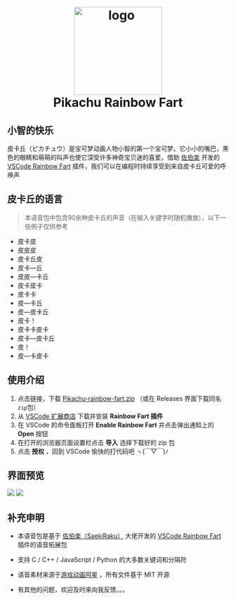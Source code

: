 <h1 align="center">
  <br>
    <img src="https://cdn.jsdelivr.net/gh/Bezhuang/Pikachu-rainbow-fart/pikachu.jpg" alt="logo" width="200">
  <br>
  Pikachu Rainbow Fart
  <br>
</h1>



## 小智的快乐

皮卡丘（ピカチュウ）是宝可梦动画人物小智的第一个宝可梦。它小小的嘴巴，黑色的眼睛和萌萌的叫声也使它深受许多神奇宝贝迷的喜爱。借助 [佐伯楽](https://github.com/SaekiRaku) 开发的 [VSCode Rainbow Fart](https://github.com/SaekiRaku/vscode-rainbow-fart) 插件，我们可以在编程时持续享受到来自皮卡丘可爱的呼唤声

## 皮卡丘的语言

> 本语音包中包含90余种皮卡丘的声音（在输入关键字时随机播放），以下一些例子仅供参考

- 皮卡皮
- 皮皮皮
- 皮卡丘皮
- 皮卡—丘
- 皮皮—卡丘
- 皮卡皮卡
- 皮卡卡
- 皮—卡丘
- 皮—皮卡丘
- 皮卡！
- 皮卡卡皮卡
- 皮卡—皮卡丘
- 皮！
- 皮—卡皮卡

## 使用介绍

1. 点击链接，下载 [Pikachu-rainbow-fart.zip](https://github.com/Bezhuang/Pikachu-rainbow-fart/releases/download/1.0.0/Pikachu-rainbow-fart.zip) （或在 Releases 界面下载同名`zip`包）
2. 从 [VSCode 扩展商店](https://marketplace.visualstudio.com/items?itemName=saekiraku.rainbow-fart) 下载并安装 **Rainbow Fart 插件**
3. 在 VSCode 的命令面板打开 **Enable Rainbow Fart** 并点击弹出通知上的 **Open** 按钮
4. 在打开的浏览器页面设置栏点击 **导入** 选择下载好的 zip 包
5. 点击 **授权** ，回到 VSCode 愉快的打代码吧  ヽ(￣▽￣)ﾉ

## 界面预览

<img src="https://cdn.jsdelivr.net/gh/Bezhuang/Pikachu-rainbow-fart/preview1.png">

<img src="https://cdn.jsdelivr.net/gh/Bezhuang/Pikachu-rainbow-fart/preview2.png">

## 补充申明

- 本语音包是基于 [佐伯楽（SaekiRaku）](https://github.com/SaekiRaku) 大佬开发的 [VSCode Rainbow Fart](https://github.com/SaekiRaku/vscode-rainbow-fart) 插件的语音拓展包

- 支持 C / C++ / JavaScript / Python 的大多数关键词和分隔符

- 语音素材来源于[游戏动画阿星](https://www.bilibili.com/video/av8731532/) ，所有文件基于 MIT 开源
- 有其他的问题，欢迎及时来向我反馈。。。
